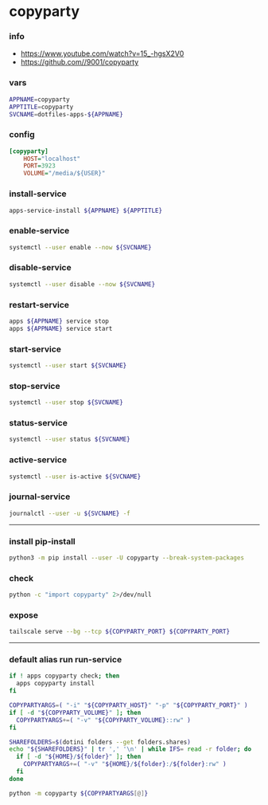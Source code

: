 # copyparty

### info

  - https://www.youtube.com/watch?v=15_-hgsX2V0
  - https://github.com//9001/copyparty


### vars
```sh
APPNAME=copyparty
APPTITLE=copyparty
SVCNAME=dotfiles-apps-${APPNAME}
```

### config

```ini
[copyparty]
    HOST="localhost"
    PORT=3923
    VOLUME="/media/${USER}"
```

### install-service
```sh
apps-service-install ${APPNAME} ${APPTITLE}
```

### enable-service
```sh
systemctl --user enable --now ${SVCNAME}
```

### disable-service
```sh
systemctl --user disable --now ${SVCNAME}
```

### restart-service
```sh
apps ${APPNAME} service stop
apps ${APPNAME} service start
```

### start-service
```sh
systemctl --user start ${SVCNAME}
```

### stop-service
```sh
systemctl --user stop ${SVCNAME}
```

### status-service
```sh
systemctl --user status ${SVCNAME}
```

### active-service
```sh
systemctl --user is-active ${SVCNAME}
```

### journal-service
```sh interactive
journalctl --user -u ${SVCNAME} -f
```

---

### install pip-install
```sh
python3 -m pip install --user -U copyparty --break-system-packages
```

### check
```sh
python -c "import copyparty" 2>/dev/null
```

### expose
```sh
tailscale serve --bg --tcp ${COPYPARTY_PORT} ${COPYPARTY_PORT}
```

---

### default alias run run-service
```sh interactive
if ! apps copyparty check; then
  apps copyparty install
fi

COPYPARTYARGS=( "-i" "${COPYPARTY_HOST}" "-p" "${COPYPARTY_PORT}" )
if [ -d "${COPYPARTY_VOLUME}" ]; then
  COPYPARTYARGS+=( "-v" "${COPYPARTY_VOLUME}::rw" )
fi

SHAREFOLDERS=$(dotini folders --get folders.shares)
echo "${SHAREFOLDERS}" | tr ',' '\n' | while IFS= read -r folder; do
  if [ -d "${HOME}/${folder}" ]; then
    COPYPARTYARGS+=( "-v" "${HOME}/${folder}:/${folder}:rw" )
  fi
done

python -m copyparty ${COPYPARTYARGS[@]}
```
